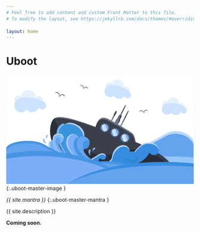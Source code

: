 ```yaml
---
# Feel free to add content and custom Front Matter to this file.
# To modify the layout, see https://jekyllrb.com/docs/themes/#overriding-theme-defaults

layout: home
---
```


# Uboot

![alt text](/assets/images/uboot_master.svg "An Uboot conquering the deep sea.")
{:.uboot-master-image }

*{{ site.mantra }}*
{:.uboot-master-mantra }

{{ site.description }}

**Coming soon.**